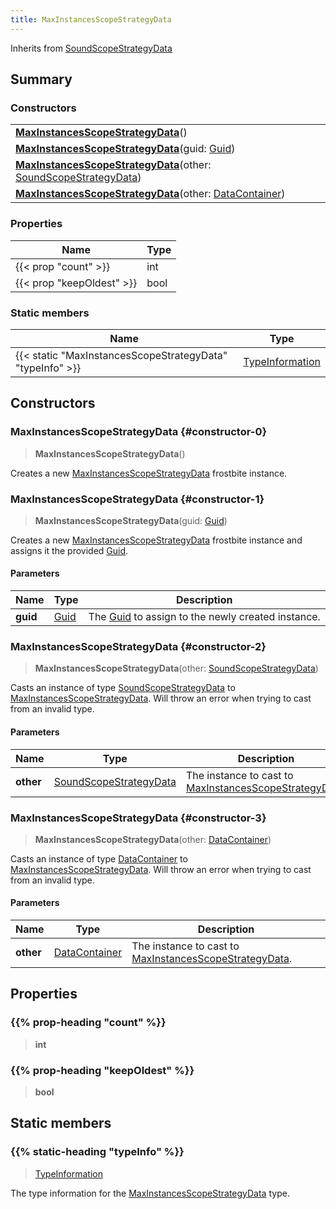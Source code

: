 ```yaml
---
title: MaxInstancesScopeStrategyData
---
```


Inherits from 
[SoundScopeStrategyData](/vext/ref/fb/soundscopestrategydata)

## Summary
### Constructors
| |
| ----------- |
| **[MaxInstancesScopeStrategyData](#constructor-0)**() |
| **[MaxInstancesScopeStrategyData](#constructor-1)**(guid: [Guid](/vext/ref/shared/class/guid)) |
| **[MaxInstancesScopeStrategyData](#constructor-2)**(other: [SoundScopeStrategyData](/vext/ref/fb/soundscopestrategydata)) |
| **[MaxInstancesScopeStrategyData](#constructor-3)**(other: [DataContainer](/vext/ref/shared/class/datacontainer)) |

### Properties
| Name | Type |
| ---- | ---- |
| {{< prop "count" >}} | int |
| {{< prop "keepOldest" >}} | bool |

### Static members
| Name | Type |
| ---- | ---- |
| {{< static "MaxInstancesScopeStrategyData" "typeInfo" >}} | [TypeInformation](/vext/ref/shared/class/typeinformation) |

## Constructors
### MaxInstancesScopeStrategyData {#constructor-0}
> **MaxInstancesScopeStrategyData**()

Creates a new [MaxInstancesScopeStrategyData](/vext/ref/fb/maxinstancesscopestrategydata) frostbite instance.

### MaxInstancesScopeStrategyData {#constructor-1}
> **MaxInstancesScopeStrategyData**(guid: [Guid](/vext/ref/shared/class/guid))

Creates a new [MaxInstancesScopeStrategyData](/vext/ref/fb/maxinstancesscopestrategydata) frostbite instance and assigns it the provided [Guid](/vext/ref/shared/class/guid).

#### Parameters
| Name | Type | Description |
| ---- | ---- | ----------- |
| **guid** | [Guid](/vext/ref/shared/class/guid) | The [Guid](/vext/ref/shared/class/guid) to assign to the newly created instance. |

### MaxInstancesScopeStrategyData {#constructor-2}
> **MaxInstancesScopeStrategyData**(other: [SoundScopeStrategyData](/vext/ref/fb/soundscopestrategydata))

Casts an instance of type [SoundScopeStrategyData](/vext/ref/fb/soundscopestrategydata) to [MaxInstancesScopeStrategyData](/vext/ref/fb/maxinstancesscopestrategydata). Will throw an error when trying to cast from an invalid type.

#### Parameters
| Name | Type | Description |
| ---- | ---- | ----------- |
| **other** | [SoundScopeStrategyData](/vext/ref/fb/soundscopestrategydata) | The instance to cast to [MaxInstancesScopeStrategyData](/vext/ref/fb/maxinstancesscopestrategydata). |

### MaxInstancesScopeStrategyData {#constructor-3}
> **MaxInstancesScopeStrategyData**(other: [DataContainer](/vext/ref/shared/class/datacontainer))

Casts an instance of type [DataContainer](/vext/ref/shared/class/datacontainer) to [MaxInstancesScopeStrategyData](/vext/ref/fb/maxinstancesscopestrategydata). Will throw an error when trying to cast from an invalid type.

#### Parameters
| Name | Type | Description |
| ---- | ---- | ----------- |
| **other** | [DataContainer](/vext/ref/shared/class/datacontainer) | The instance to cast to [MaxInstancesScopeStrategyData](/vext/ref/fb/maxinstancesscopestrategydata). |

## Properties
### {{% prop-heading "count" %}}
> **int**

### {{% prop-heading "keepOldest" %}}
> **bool**

## Static members
### {{% static-heading "typeInfo" %}}
> [TypeInformation](/vext/ref/shared/class/typeinformation)

The type information for the [MaxInstancesScopeStrategyData](/vext/ref/fb/maxinstancesscopestrategydata) type.

